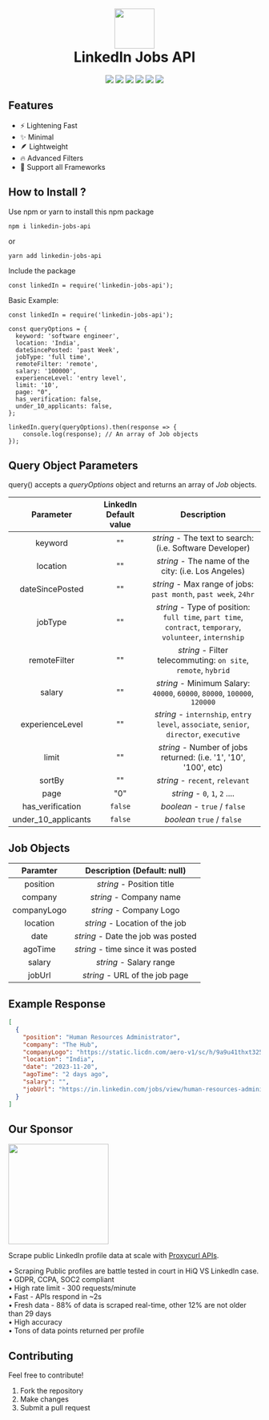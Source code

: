 <div align="center">
 <h1> <img src="https://www.freepnglogos.com/uploads/linkedin-logo-design-30.png" width="80px"><br/>LinkedIn Jobs API</h1>
 <a href="https://itsvg.in" target="_blank"><img src="https://img.shields.io/badge/Creator-Vishwa%20Gaurav-blue"/></a> 
 <img src="https://img.shields.io/npm/v/linkedin-jobs-api?label=%20"/>
 <img src="https://img.shields.io/npm/dt/linkedin-jobs-api">
 <img src="https://img.shields.io/snyk/vulnerabilities/github/VishwaGauravIn/linkedin-jobs-api"/>
 <img src="https://img.shields.io/badge/License-GPL%20v3-brightgreen"/>
 <img src="https://img.shields.io/github/languages/code-size/VishwaGauravIn/linkedin-jobs-api?logo=github">
</div>

## Features

- ⚡ Lightening Fast
- ✨ Minimal
- 🪶 Lightweight
- 🔥 Advanced Filters
- 🤩 Support all Frameworks

## How to Install ?

Use npm or yarn to install this npm package

```
npm i linkedin-jobs-api
```

or

```
yarn add linkedin-jobs-api
```

Include the package

```
const linkedIn = require('linkedin-jobs-api');
```

Basic Example:

```
const linkedIn = require('linkedin-jobs-api');

const queryOptions = {
  keyword: 'software engineer',
  location: 'India',
  dateSincePosted: 'past Week',
  jobType: 'full time',
  remoteFilter: 'remote',
  salary: '100000',
  experienceLevel: 'entry level',
  limit: '10',
  page: "0",
  has_verification: false,
  under_10_applicants: false,
};

linkedIn.query(queryOptions).then(response => {
	console.log(response); // An array of Job objects
});
```

## Query Object Parameters

query() accepts a _queryOptions_ object and returns an array of _Job_ objects.

|    Parameter    | LinkedIn Default value |                                                Description                                                |
| :-------------: | :--------------------: | :-------------------------------------------------------------------------------------------------------: |
|     keyword     |           ""           |                         _string_ - The text to search: (i.e. Software Developer)                          |
|    location     |           ""           |                            _string_ - The name of the city: (i.e. Los Angeles)                            |
| dateSincePosted |           ""           |                      _string_ - Max range of jobs: `past month`, `past week`, `24hr`                      |
|     jobType     |           ""           | _string_ - Type of position: `full time`, `part time`, `contract`, `temporary`, `volunteer`, `internship` |
|  remoteFilter   |           ""           |                      _string_ - Filter telecommuting: `on site`, `remote`, `hybrid`                       |
|     salary      |           ""           |                 _string_ - Minimum Salary: `40000`, `60000`, `80000`, `100000`, `120000`                  |
| experienceLevel |           ""           |          _string_ - `internship`, `entry level`, `associate`, `senior`, `director`, `executive`           |
|      limit      |           ""           |                     _string_ - Number of jobs returned: (i.e. '1', '10', '100', etc)                      |
|     sortBy      |           ""           |                                      _string_ - `recent`, `relevant`                                      |
|     page      |           "0"           |                                      _string_ - `0`, `1`, `2` ....                                         |
|has_verification |         `false`        |                                     _boolean_ - `true` / `false`                                          |
| under_10_applicants | `false`            | _boolean_ `true` / `false`                                                                                |
## Job Objects

|  Paramter   |     Description (Default: null)     |
| :---------: | :---------------------------------: |
|  position   |      _string_ - Position title      |
|   company   |       _string_ - Company name       |
| companyLogo |       _string_ - Company Logo       |
|  location   |   _string_ - Location of the job    |
|    date     | _string_ - Date the job was posted  |
|   agoTime   | _string_ - time since it was posted |
|   salary    |       _string_ - Salary range       |
|   jobUrl    |   _string_ - URL of the job page    |

## Example Response

```json
[
  {
    "position": "Human Resources Administrator",
    "company": "The Hub",
    "companyLogo": "https://static.licdn.com/aero-v1/sc/h/9a9u41thxt325ucfh5z8ga4m8",
    "location": "India",
    "date": "2023-11-20",
    "agoTime": "2 days ago",
    "salary": "",
    "jobUrl": "https://in.linkedin.com/jobs/view/human-resources-administrator-at-the-hub-3765436573?refId=rWSjK9izzZ1ZNnUZYzqp8Q%3D%3D&trackingId=X6uox0Xk%2FRQmqkuHpO%2BdrQ%3D%3D&position=1&pageNum=0&trk=public_jobs_jserp-result_search-card"
  }
]
```

## Our Sponsor
<a href="https://nubela.co/proxycurl?utm_campaign=influencer_marketing&utm_source=github&utm_medium=social&utm_content=vishwagauravin_linkedin-jobs-api" target="_blank"><img src="https://github.com/VishwaGauravIn/linkedin-jobs-api/assets/81325730/afe16626-f05e-421b-a054-6aef1d1aec10" width="200px"/></a>

Scrape public LinkedIn profile data at scale with [Proxycurl APIs](https://nubela.co/proxycurl?utm_campaign=influencer_marketing&utm_source=github&utm_medium=social&utm_content=vishwagauravin_linkedin-jobs-api).

• Scraping Public profiles are battle tested in court in HiQ VS LinkedIn case.<br/>
• GDPR, CCPA, SOC2 compliant<br/>
• High rate limit - 300 requests/minute<br/>
• Fast - APIs respond in ~2s<br/>
• Fresh data - 88% of data is scraped real-time, other 12% are not older than 29 days<br/>
• High accuracy<br/>
• Tons of data points returned per profile

## Contributing

Feel free to contribute!

1. Fork the repository
2. Make changes
3. Submit a pull request

